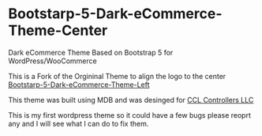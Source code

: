 # Bootstarp-5-Dark-eCommerce-Theme-Center
Dark eCommerce Theme Based on Bootstrap 5 for WordPress/WooCommerce

This is a Fork of the Orgininal Theme to align the logo to the center [Bootstarp-5-Dark-eCommerce-Theme-Left](https://github.com/zachcloutier/Bootstrap-5-Dark-eCommerce-Theme)

This theme was built using MDB and was desinged for [CCL Controllers LLC](https://cclcontrollers.com/)

This is my first wordpress theme so it could have a few bugs please reoprt any and I will see what I can do to fix them.
